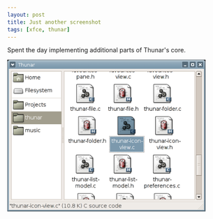 ```yaml
---
layout: post
title: Just another screenshot
tags: [xfce, thunar]
---
```


Spent the day implementing additional parts of Thunar's core.

<a href="/images/2005/thunar-devel-20050605.png"><img src="/images/2005/thunar-devel-20050605.png" width="90%" /></a>


